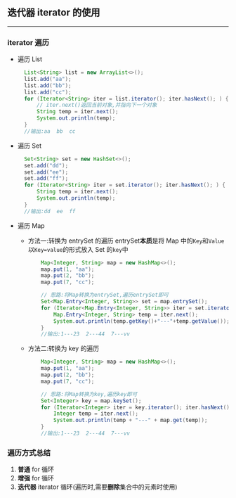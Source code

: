## 迭代器 iterator 的使用

---

### iterator 遍历

- 遍历 List
  ```java
    List<String> list = new ArrayList<>();
    list.add("aa");
    list.add("bb");
    list.add("cc");
    for (Iterator<String> iter = list.iterator(); iter.hasNext(); ) {
        // iter.next()返回当前对象,并指向下一个对象
        String temp = iter.next();
        System.out.println(temp);
    }
    //输出:aa  bb  cc
  ```
- 遍历 Set
  ```java
    Set<String> set = new HashSet<>();
    set.add("dd");
    set.add("ee");
    set.add("ff");
    for (Iterator<String> iter = set.iterator(); iter.hasNext(); ) {
        String temp = iter.next();
        System.out.println(temp);
    }
    //输出:dd  ee  ff
  ```
- 遍历 Map

  - 方法一:转换为 entrySet 的遍历
    entrySet**本质**是将 Map 中的`Key`和`Value`以`Key=value`的形式放入 Set 的`key`中

    ```java
        Map<Integer, String> map = new HashMap<>();
        map.put(1, "aa");
        map.put(2, "bb");
        map.put(7, "cc");

        // 思路:将Map转换为entrySet,遍历entrySet即可
        Set<Map.Entry<Integer, String>> set = map.entrySet();
        for (Iterator<Map.Entry<Integer, String>> iter = set.iterator(); iter.hasNext(); ) {
            Map.Entry<Integer, String> temp = iter.next();
            System.out.println(temp.getKey()+"---"+temp.getValue());
        }
        //输出:1---23  2---44  7---vv
    ```

  - 方法二:转换为 key 的遍历

    ```java
        Map<Integer, String> map = new HashMap<>();
        map.put(1, "aa");
        map.put(2, "bb");
        map.put(7, "cc");

        // 思路:将Map转换为key,遍历key即可
        Set<Integer> key = map.keySet();
        for (Iterator<Integer> iter = key.iterator(); iter.hasNext(); ) {
            Integer temp = iter.next();
            System.out.println(temp + "---" + map.get(temp));
        }
        //输出:1---23  2---44  7---vv
    ```

### 遍历方式总结

1. **普通** for 循环
2. **增强** for 循环
3. **迭代器** iterator 循环(遍历时,需要**删除**集合中的元素时使用)
